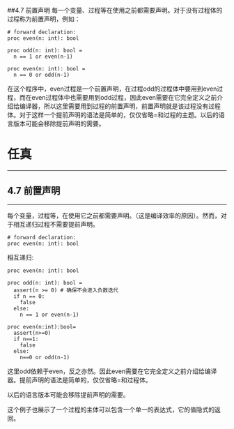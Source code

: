 ##4.7 前置声明
每一个变量、过程等在使用之前都需要声明。对于没有过程体的过程称为前置声明，例如：

    # forward declaration:
    proc even(n: int): bool
    
    proc odd(n: int): bool =
      n == 1 or even(n-1)
    
    proc even(n: int): bool =
      n == 0 or odd(n-1)

在这个程序中，even过程是一个前置声明，在过程odd的过程体中要用到even过程，而在even过程体中也需要用到odd过程，因此even需要在它完全定义之前介绍给编译器，所以这里需要用到过程的前置声明，前置声明就是该过程没有过程体。对于这样一个提前声明的语法是简单的，仅仅省略=和过程的主题。以后的语言版本可能会移除提前声明的需要。

# 任真
***
## 4.7  前置声明
***
每个变量，过程等，在使用它之前都需要声明。（这是编译效率的原因）。然而，对于相互递归过程不需要提前声明。
```
# forward declaration:
proc even(n: int): bool
```
相互递归:
```
proc even(n: int): bool

proc odd(n: int): bool =
  assert(n >= 0) # 确保不会进入负数迭代
  if n == 0: 
    false
  else:
    n == 1 or even(n-1)

proc even(n:int):bool=
  assert(n>=0)
  if n==1:
    false
  else:
    n==0 or odd(n-1)
```
这里odd依赖于even，反之亦然。因此even需要在它完全定义之前介绍给编译器。提前声明的语法是简单的，仅仅省略=和过程体。

以后的语言版本可能会移除提前声明的需要。

这个例子也展示了一个过程的主体可以包含一个单一的表达式，它的值隐式的返回。

